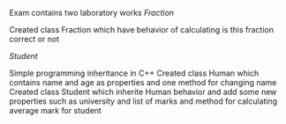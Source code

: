 Exam contains two laboratory works
*Fraction*

Created class Fraction which have behavior of calculating is this fraction correct or not

*Student*

Simple programming inheritance in C++
Created class Human which contains name and age as properties and one method for changing name
Created class Student which inherite Human behavior and add some new properties such as university and list of marks and method for calculating average mark for student
